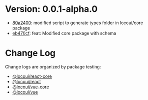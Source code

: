 # Version: 0.0.1-alpha.0

* [80a2400](https://github.com/locospec/locoui/commit/80a2400e87e7d120a65706109aace16a9f7160db): modified script to generate types folder in locoui/core package
* [eb470cf](https://github.com/locospec/locoui/commit/eb470cfd13834a0a99d32c0f17748cde78927518): feat: Modified core package with schema


# Change Log

Change logs are organized by package testing:

- [@locoui/react-core](packages/locoui-react-core/CHANGELOG.md)
- [@locoui/react](packages/locoui-react/CHANGELOG.md)
- [@locoui/vue-core](packages/locoui-vue-core/CHANGELOG.md)
- [@locoui/vue](packages/locoui-vue/CHANGELOG.md)
